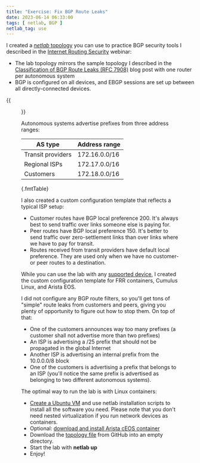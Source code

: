 ```yaml
---
title: "Exercise: Fix BGP Route Leaks"
date: 2023-06-14 06:33:00
tags: [ netlab, BGP ]
netlab_tag: use
---
```

I created a [*netlab* topology](https://github.com/ipspace/netlab-examples/tree/master/BGP/Route-Leaks) you can use to practice BGP security tools I described in the [Internet Routing Security](https://www.ipspace.net/Internet_Routing_Security) webinar:

* The lab topology mirrors the sample topology I described in the [Classification of BGP Route Leaks (RFC 7908)](/2023/06/bgp-route-leak-classification.html) blog post with one router per autonomous system
* BGP is configured on all devices, and EBGP sessions are set up between all directly-connected devices.
<!--more-->
{{<figure src="/2023/06/leak-practice-lab.png" caption="Lab topology (unfortunately turned around)">}}

Autonomous systems advertise prefixes from three address ranges:

| AS type           | Address range |
| ----------------- | ------------- |
| Transit providers | 172.16.0.0/16 |
| Regional ISPs     | 172.17.0.0/16 |
| Customers         | 172.18.0.0/16 |
{.fmtTable}

I also created a custom configuration template that reflects a typical ISP setup:

* Customer routes have BGP local preference 200. It's always best to send traffic over links someone else is paying for.
* Peer routes have BGP local preference 150. It's better to send traffic over zero-settlement links than over links where we have to pay for transit.
* Routes received from transit providers have default local preference. They are used only when we have no customer- or peer routes to a destination.

While you can use the lab with any [supported device](https://netlab.tools/platforms/), I created the custom configuration template for FRR containers, Cumulus Linux, and Arista EOS.

I did not configure any BGP route filters, so you'll get tons of "simple" route leaks from customers and peers, giving you plenty of opportunity to figure out how to stop them. On top of that:

* One of the customers announces way too many prefixes (a customer shall not advertise more than two prefixes)
* An ISP is advertising a /25 prefix that should not be propagated in the global Internet
* Another ISP is advertising an internal prefix from the 10.0.0.0/8 block
* One of the customers is advertising a prefix that belongs to an ISP (you'll notice the same prefix is advertised as belonging to two different autonomous systems).

The optimal way to run the lab is with Linux containers:

* [Create a Ubuntu VM](https://netlab.tools/install/ubuntu-vm/) and use netlab installation scripts to install all the software you need. Please note that you don't need nested virtualization if you run network devices as containers.
* Optional: [download and install Arista cEOS container](https://netlab.tools/labs/ceos/)
* Download the [topology file](https://github.com/ipspace/netlab-examples/blob/master/BGP/Route-Leaks/topology.yml) from GitHub into an empty directory.
* Start the lab with **netlab up**
* Enjoy!
